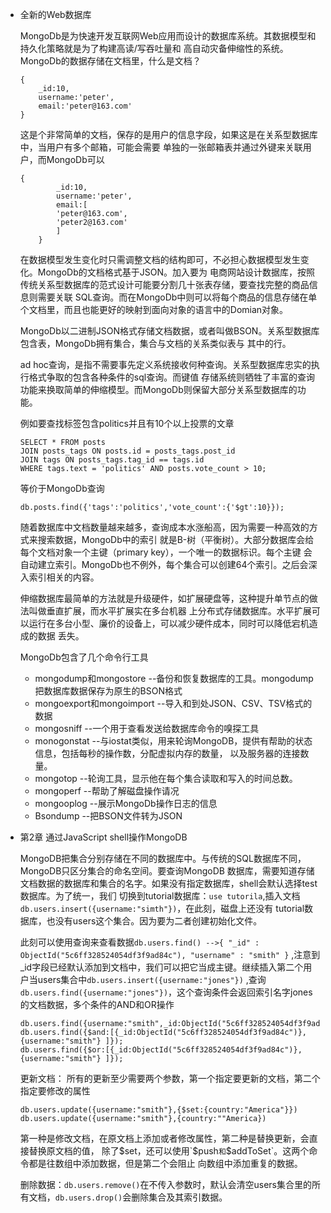 - 全新的Web数据库

    MongoDb是为快速开发互联网Web应用而设计的数据库系统。其数据模型和持久化策略就是为了构建高读/写吞吐量和
    高自动灾备伸缩性的系统。MongoDb的数据存储在文档里，什么是文档？
    ```
    {
        _id:10,
        username:'peter',
        email:'peter@163.com'
    }
    ```
    这是个非常简单的文档，保存的是用户的信息字段，如果这是在关系型数据库中，当用户有多个邮箱，可能会需要
    单独的一张邮箱表并通过外键来关联用户，而MongoDb可以
    ```
    {
            _id:10,
            username:'peter',
            email:[
            'peter@163.com',
            'peter2@163.com'
            ]
        }
    ```
    在数据模型发生变化时只需调整文档的结构即可，不必担心数据模型发生变化。MongoDb的文档格式基于JSON。加入要为
    电商网站设计数据库，按照传统关系型数据库的范式设计可能要分割几十张表存储，要查找完整的商品信息则需要关联
    SQL查询。而在MongoDb中则可以将每个商品的信息存储在单个文档里，而且也能更好的映射到面向对象的语言中的Domian对象。
    
    MongoDb以二进制JSON格式存储文档数据，或者叫做BSON。关系型数据库包含表，MongoDb拥有集合，集合与文档的关系类似表与
    其中的行。
    
    ad hoc查询，是指不需要事先定义系统接收何种查询。关系型数据库忠实的执行格式争取的包含各种条件的sql查询。而键值
    存储系统则牺牲了丰富的查询功能来换取简单的伸缩模型。而MongoDb则保留大部分关系型数据库的功能。
    
    例如要查找标签包含politics并且有10个以上投票的文章
    ```
    SELECT * FROM posts 
    JOIN posts_tags ON posts.id = posts_tags.post_id 
    JOIN tags ON posts_tags.tag_id == tags.id
    WHERE tags.text = 'politics' AND posts.vote_count > 10;
    ```
    等价于MongoDb查询
    ```
    db.posts.find({'tags':'politics','vote_count':{'$gt':10}});
    ```
    
    随着数据库中文档数量越来越多，查询成本水涨船高，因为需要一种高效的方式来搜索数据，MongoDb中的索引
    就是B-树（平衡树）。大部分数据库会给每个文档对象一个主键（primary key），一个唯一的数据标识。每个主键
    会自动建立索引。MongoDb也不例外，每个集合可以创建64个索引。之后会深入索引相关的内容。
    
    伸缩数据库最简单的方法就是升级硬件，如扩展硬盘等，这种提升单节点的做法叫做垂直扩展，而水平扩展实在多台机器
    上分布式存储数据库。水平扩展可以运行在多台小型、廉价的设备上，可以减少硬件成本，同时可以降低宕机造成的数据
    丢失。
    
    MongoDb包含了几个命令行工具
    - mongodump和mongostore  --备份和恢复数据库的工具。mongodump把数据库数据保存为原生的BSON格式
    - mongoexport和mongoimport --导入和到处JSON、CSV、TSV格式的数据
    - mongosniff    --一个用于查看发送给数据库命令的嗅探工具
    - monogonstat --与iostat类似，用来轮询MongoDB，提供有帮助的状态信息，包括每秒的操作数，分配虚拟内存的数量，
        以及服务器的连接数量。
    - mongotop --轮询工具，显示他在每个集合读取和写入的时间总数。
    - mongoperf --帮助了解磁盘操作请况
    - mongooplog --展示MongoDb操作日志的信息
    - Bsondump --把BSON文件转为JSON
    
- 第2章 通过JavaScript shell操作MongoDB

    MongoDB把集合分别存储在不同的数据库中。与传统的SQL数据库不同，MongoDB只区分集合的命名空间。要查询MongoDB
    数据库，需要知道存储文档数据的数据库和集合的名字。如果没有指定数据库，shell会默认选择test数据库。为了统一，我们
    切换到tutorial数据库：`use tutorila`,插入文档`db.users.insert({username:"simth"})`，在此刻，磁盘上还没有
    tutorial数据库，也没有users这个集合。因为要为二者创建初始化文件。
    
    此刻可以使用查询来查看数据`db.users.find() -->{ "_id" : ObjectId("5c6ff328524054df3f9ad84c"), "username" : "smith" }`
    ,注意到_id字段已经默认添加到文档中，我们可以把它当成主键。继续插入第二个用户当users集合中`db.users.insert({username:"jones"})`
    ,查询`db.users.find({username:"jones"})`，这个查询条件会返回索引名字jones的文档数据，多个条件的AND和OR操作
    ```
    db.users.find({username:"smith",_id:ObjectId("5c6ff328524054df3f9ad84c")});
    db.users.find({$and:[{_id:ObjectId("5c6ff328524054df3f9ad84c")},{username:"smith"} ]});
    db.users.find({$or:[{_id:ObjectId("5c6ff328524054df3f9ad84c")},{username:"smith"} ]});
    ```
    
    更新文档： 所有的更新至少需要两个参数，第一个指定要更新的文档，第二个指定要修改的属性
    ```
    db.users.update({username:"smith"},{$set:{country:"America"}})
    db.users.update({username:"smith"},{country:""America})
    ```
    第一种是修改文档，在原文档上添加或者修改属性，第二种是替换更新，会直接替换原文档的值，
    除了$set，还可以使用`$push`和`$addToSet`。这两个命令都是往数组中添加数据，但是第二个会阻止
    向数组中添加重复的数据。
    
    删除数据：`db.users.remove()`在不传入参数时，默认会清空users集合里的所有文档，`db.users.drop()`会删除集合及其索引数据。
    